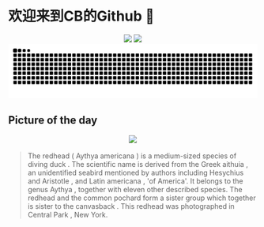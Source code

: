 
# 欢迎来到CB的Github 👋

<div align="center">
  <img height="137px" src="https://github-readme-stats.vercel.app/api?username=SuperCB&show_icons=true&theme=radical" />
  <img height="137px" src="https://github-readme-stats.vercel.app/api/top-langs/?username=SuperCB&hide_title=true&hide_border=true&layout=compact&langs_count=6&text_color=000&icon_color=fff" />
</div>


<div align="center">
    <img src="./contribution-snake/github-contribution-grid-snake.svg" />
</div>



## Picture of the day
<div align="center">
  <img width=400px src="https://upload.wikimedia.org/wikipedia/commons/thumb/a/af/Redhead_in_Central_Park_%2815503%29.jpg/600px-Redhead_in_Central_Park_%2815503%29.jpg" />
</div>

>The  redhead  ( Aythya americana ) is a medium-sized species of diving  duck . The scientific name is derived from the Greek  aithuia , an unidentified seabird mentioned by authors including  Hesychius  and  Aristotle , and Latin  americana , 'of America'. It belongs to the genus  Aythya , together with eleven other described species. The redhead and the  common pochard  form a sister group which together is sister to the  canvasback . This redhead was photographed in  Central Park , New York.


